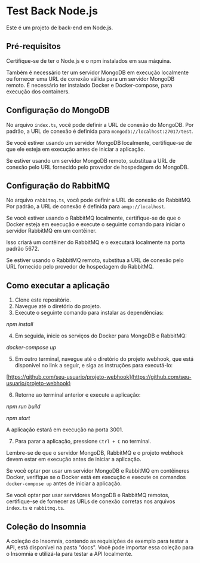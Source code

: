 # Test Back Node.js

Este é um projeto de back-end em Node.js.

## Pré-requisitos

Certifique-se de ter o Node.js e o npm instalados em sua máquina.

Também é necessário ter um servidor MongoDB em execução localmente ou fornecer uma URL de conexão válida para um servidor MongoDB remoto.
É necessário ter instalado Docker e Docker-compose, para execução dos containers.

## Configuração do MongoDB

No arquivo `index.ts`, você pode definir a URL de conexão do MongoDB. Por padrão, a URL de conexão é definida para `mongodb://localhost:27017/test`.

Se você estiver usando um servidor MongoDB localmente, certifique-se de que ele esteja em execução antes de iniciar a aplicação.

Se estiver usando um servidor MongoDB remoto, substitua a URL de conexão pelo URL fornecido pelo provedor de hospedagem do MongoDB.

## Configuração do RabbitMQ

No arquivo `rabbitmq.ts`, você pode definir a URL de conexão do RabbitMQ. Por padrão, a URL de conexão é definida para `amqp://localhost`.

Se você estiver usando o RabbitMQ localmente, certifique-se de que o Docker esteja em execução e execute o seguinte comando para iniciar o servidor RabbitMQ em um contêiner.

Isso criará um contêiner do RabbitMQ e o executará localmente na porta padrão 5672.

Se estiver usando o RabbitMQ remoto, substitua a URL de conexão pelo URL fornecido pelo provedor de hospedagem do RabbitMQ.

## Como executar a aplicação

1. Clone este repositório.
2. Navegue até o diretório do projeto.
3. Execute o seguinte comando para instalar as dependências:

*npm install*


4. Em seguida, inicie os serviços do Docker para MongoDB e RabbitMQ:

*docker-compose up*


5. Em outro terminal, navegue até o diretório do projeto webhook, que está disponível no link a seguir, e siga as instruções para executá-lo:

[https://github.com/seu-usuario/projeto-webhook](https://github.com/seu-usuario/projeto-webhook)

6. Retorne ao terminal anterior e execute a aplicação:

*npm run build*

>>>>>>>>>>>>>>>>

*npm start*


A aplicação estará em execução na porta 3001.

7. Para parar a aplicação, pressione `Ctrl + C` no terminal.

Lembre-se de que o servidor MongoDB, RabbitMQ e o projeto webhook devem estar em execução antes de iniciar a aplicação.

Se você optar por usar um servidor MongoDB e RabbitMQ em contêineres Docker, verifique se o Docker está em execução e execute os comandos `docker-compose up` antes de iniciar a aplicação.

Se você optar por usar servidores MongoDB e RabbitMQ remotos, certifique-se de fornecer as URLs de conexão corretas nos arquivos `index.ts` e `rabbitmq.ts`.

## Coleção do Insomnia

A coleção do Insomnia, contendo as requisições de exemplo para testar a API, está disponível na pasta "docs". Você pode importar essa coleção para o Insomnia e utilizá-la para testar a API localmente.



